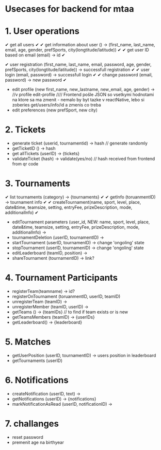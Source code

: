 # Usecases for backend for mtaa

# 1. User operations
✔ get all users ✔
✔ get information about user () -> (first_name, last_name, email, age, gender, prefSports, city(longtitude/latitude)) ✔
✔ get user ID based on email (email) -> id ✔

✔ user registration (first_name, last_name, email, password, age, gender, prefSports, city(longtitude/latitude)) -> successfull registration ✔
✔ user login (email, password) -> successfull login ✔
✔ change password (email, password) -> new password ✔
- edit profile (new first_name, new_lastname, new_email, age, gender) -> //v profile edit-profile //// Frontend pošle JSON so vsetkymi hodnotami na ktore sa ma zmenit - nemalo by byt tazke v reactNative, lebo si zoberies get/users/info/id a zmenis co treba
- edit preferences (new prefSport, new city) 
<!-- - deletion () -> delete user -->

# 2. Tickets
- generate ticket (userid, tournamentid) -> hash // generate randomly
- getTicketID () -> hash
- get allTickets (userID) -> {tickets}
- validateTicket (hash) -> validate(yes/no) // hash received from frontend from qr code

# 3. Tournaments 
✔ list tournaments (category) -> {tournaments} ✔
✔ getInfo (toruanmentID) -> tournament info ✔
✔ createTournament(name, sport, level, place, date&time, teamsize, setting, entryFee, prizeDescription, mode, additionalInfo) ✔
- editTournament parameters (user_id, NEW: name, sport, level, place, date&time, teamsize, setting, entryFee, prizeDescription, mode, additionalInfo) ->
- tournamentDeletion (userID, tournamentID) ->
- startTournament (userID, tournamenID) -> change 'ongoling' state
- stopTournament (userID, tournamenID) -> change 'ongoling' state
- editLeaderboard (teamID, position) ->
- shareTournament (tournamentID) -> link?

# 4. Tournament Participants
- registerTeam(teamname) -> id?
- registerOnTournament (toruanmentID, userID, teamID)
- unregisterTeam (teamID)  ->
- unregisterMember (teamID, userID) ->
- getTeams () -> {teamIDs} // to find if team exists or is new
- getTeamsMembers (teamID) -> {userIDs}
- getLeaderboard() -> {leaderboard}

# 5. Matches
- getUserPosition (userID, tournamentID) -> users position in leaderboard
- getTournaments (userID)

# 6. Notifications
- createNotification (userID, text) ->
- getNotifications (userID) -> {notifications}
- markNotificationAsRead (userID, notificationID) ->

# 7. challanges
- reset password 
- premenit age na birthyear
